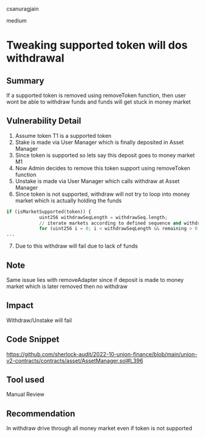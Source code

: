 csanuragjain

medium

# Tweaking supported token will dos withdrawal

## Summary
If a supported token is removed using removeToken function, then user wont be able to withdraw funds and funds will get stuck in money market

## Vulnerability Detail
1. Assume token T1 is a supported token
2. Stake is made via User Manager which is finally deposited in Asset Manager
3. Since token is supported so lets say this deposit goes to money market M1
4. Now Admin decides to remove this token support using removeToken function
5. Unstake is made via User Manager which calls withdraw at Asset Manager
6. Since token is not supported, withdraw will not try to loop into money market which is actually holding the funds

```python
if (isMarketSupported(token)) {
            uint256 withdrawSeqLength = withdrawSeq.length;
            // iterate markets according to defined sequence and withdraw
            for (uint256 i = 0; i < withdrawSeqLength && remaining > 0; i++) {
...
```

7. Due to this withdraw will fail due to lack of funds

## Note
Same issue lies with removeAdapter since if deposit is made to money market which is later removed then no withdraw

## Impact
Withdraw/Unstake will fail 

## Code Snippet
https://github.com/sherlock-audit/2022-10-union-finance/blob/main/union-v2-contracts/contracts/asset/AssetManager.sol#L396

## Tool used
Manual Review

## Recommendation
In withdraw drive through all money market even if token is not supported